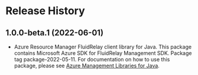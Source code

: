 # Release History

## 1.0.0-beta.1 (2022-06-01)

- Azure Resource Manager FluidRelay client library for Java. This package contains Microsoft Azure SDK for FluidRelay Management SDK.  Package tag package-2022-05-11. For documentation on how to use this package, please see [Azure Management Libraries for Java](https://aka.ms/azsdk/java/mgmt).
